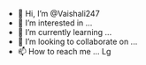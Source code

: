 - 👋 Hi, I’m @Vaishali247
- 👀 I’m interested in ...
- 🌱 I’m currently learning ...
- 💞️ I’m looking to collaborate on ...
- 📫 How to reach me ... Lg

<!---
Vaishali247/Vaishali247 is a ✨ special ✨ repository because its `README.md` (this file) appears on your GitHub profile.
You can click the Preview link to take a look at your changes.
--->
